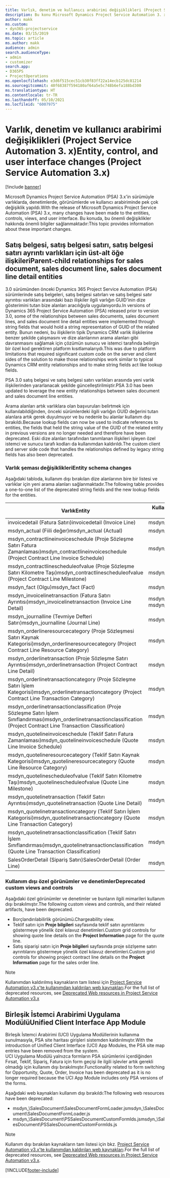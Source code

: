 ```yaml
---
title: Varlık, denetim ve kullanıcı arabirimi değişiklikleri (Project Service Automation 3. x)
description: Bu konu Microsoft Dynamics Project Service Automation 3. x'e yönelik çözüm değişiklikleri açıklamaktadır.
author: makk
ms.custom:
- dyn365-projectservice
ms.date: 03/15/2019
ms.topic: article
ms.author: makk
audience: admin
search.audienceType:
- admin
- customizer
search.app:
- D365PS
- ProjectOperations
ms.openlocfilehash: e3d6f515cec51cb30f83ff22a14ecb125dc81214
ms.sourcegitcommit: 40f68387f594180af64a5e5c748b6efa188bd300
ms.translationtype: HT
ms.contentlocale: tr-TR
ms.lasthandoff: 05/10/2021
ms.locfileid: "6007975"
---
```

# <a name="entity-control-and-user-interface-changes-project-service-automation-3x"></a><span data-ttu-id="cbe5e-103">Varlık, denetim ve kullanıcı arabirimi değişiklikleri (Project Service Automation 3. x)</span><span class="sxs-lookup"><span data-stu-id="cbe5e-103">Entity, control, and user interface changes (Project Service Automation 3.x)</span></span>

[!include [banner](../../includes/psa-now-project-operations.md)]


<span data-ttu-id="cbe5e-104">Microsoft Dynamics Project Service Automation (PSA) 3.x'in sürümüyle varlıklarda, denetimlerde, görünümlerde ve kullanıcı arabiriminde pek çok değişiklik yapıldı.</span><span class="sxs-lookup"><span data-stu-id="cbe5e-104">With the release of Microsoft Dynamics Project Service Automation (PSA) 3.x, many changes have been made to the entities, controls, views, and user interface.</span></span> <span data-ttu-id="cbe5e-105">Bu konuda, bu önemli değişiklikler hakkında önemli bilgiler sağlanmaktadır:</span><span class="sxs-lookup"><span data-stu-id="cbe5e-105">This topic provides information about these important changes.</span></span>

## <a name="parent-child-relationships-for-sales-document-sales-document-line-sales-document-line-detail-entities"></a><span data-ttu-id="cbe5e-106">Satış belgesi, satış belgesi satırı, satış belgesi satırı ayrıntı varlıkları için üst-alt öğe ilişkileri</span><span class="sxs-lookup"><span data-stu-id="cbe5e-106">Parent-child relationships for sales document, sales document line, sales document line detail entities</span></span>
<span data-ttu-id="cbe5e-107">3.0 sürümünden önceki Dynamics 365 Project Service Automation (PSA) sürümlerinde satış belgeleri, satış belgesi satırları ve satış belgesi satır ayrıntısı varlıkları arasındaki bazı ilişkiler ilgili varlığın GUID'inin dize gösterimini tutan bize alanları aracılığıyla uygulanıyordu.</span><span class="sxs-lookup"><span data-stu-id="cbe5e-107">In versions of Dynamics 365 Project Service Automation (PSA) released prior to version 3.0, some of the relationships between sales documents, sales document lines, and sales document line detail entities were implemented through string fields that would hold a string representation of GUID of the related entity.</span></span> <span data-ttu-id="cbe5e-108">Bunun nedeni, bu ilişkilerin tipik Dynamics CRM varlık ilişkilerine benzer şekilde çalışmasını ve dize alanlarının arama alanları gibi davranmasını sağlamak için çözümün sunucu ve istemci tarafında belirgin bir özel kod gerektiren platform kısıtlamalarıydı.</span><span class="sxs-lookup"><span data-stu-id="cbe5e-108">This was due to platform limitations that required significant custom code on the server and client sides of the solution to make those relationships work similar to typical Dynamics CRM entity relationships and to make string fields act like lookup fields.</span></span>

<span data-ttu-id="cbe5e-109">PSA 3.0 satış belgesi ve satış belgesi satırı varlıkları arasında yeni varlık ilişkilerinden yararlanacak şekilde güncelleştirilmiştir.</span><span class="sxs-lookup"><span data-stu-id="cbe5e-109">PSA 3.0 has been updated to leverage the new entity relationships between sales document and sales document line entities.</span></span>

<span data-ttu-id="cbe5e-110">Arama alanları artık varlıklara olan başvuruları belirtmek için kullanılabildiğinden, önceki sürümlerdeki ilgili varlığın GUID değerini tutan alanlara artık gerek duyulmuyor ve bu nedenle bu alanlar kullanım dışı bırakıldı.</span><span class="sxs-lookup"><span data-stu-id="cbe5e-110">Because lookup fields can now be used to indicate references to entities, the fields that held the string value of the GUID of the related entity in previous versions are no longer needed and therefore have been deprecated.</span></span> <span data-ttu-id="cbe5e-111">Eski dize alanları tarafından tanımlanan ilişkileri işleyen özel istemci ve sunucu tarafı kodları da kullanımdan kaldırıldı.</span><span class="sxs-lookup"><span data-stu-id="cbe5e-111">The custom client and server side code that handles the relationships defined by legacy string fields has also been deprecated.</span></span>

### <a name="entity-schema-changes"></a><span data-ttu-id="cbe5e-112">Varlık şeması değişiklikleri</span><span class="sxs-lookup"><span data-stu-id="cbe5e-112">Entity schema changes</span></span>
<span data-ttu-id="cbe5e-113">Aşağıdaki tabloda, kullanım dışı bırakılan dize alanlarının bire bir listesi ve varlıklar için yeni arama alanları sağlanmaktadır.</span><span class="sxs-lookup"><span data-stu-id="cbe5e-113">The following table provides a one-to-one list of the deprecated string fields and the new lookup fields for the entities.</span></span> 

 <span data-ttu-id="cbe5e-114">Varlık</span><span class="sxs-lookup"><span data-stu-id="cbe5e-114">Entity</span></span> |   <span data-ttu-id="cbe5e-115">Kullanım dışı bırakılan alan (Dize)</span><span class="sxs-lookup"><span data-stu-id="cbe5e-115">Deprecated field (String)</span></span> | <span data-ttu-id="cbe5e-116">Yeni alan (Arama)</span><span class="sxs-lookup"><span data-stu-id="cbe5e-116">New field (Lookup)</span></span>
--- | --- | ---
<span data-ttu-id="cbe5e-117">invoicedetail (Fatura Satırı)</span><span class="sxs-lookup"><span data-stu-id="cbe5e-117">invoicedetail (Invoice Line)</span></span> |  <span data-ttu-id="cbe5e-118">msdyn_contractline</span><span class="sxs-lookup"><span data-stu-id="cbe5e-118">msdyn_contractline</span></span> |    <span data-ttu-id="cbe5e-119">msdyn_contractlineid</span><span class="sxs-lookup"><span data-stu-id="cbe5e-119">msdyn_contractlineid</span></span>
<span data-ttu-id="cbe5e-120">msdyn_actual (Fiili değer)</span><span class="sxs-lookup"><span data-stu-id="cbe5e-120">msdyn_actual (Actual)</span></span> | <span data-ttu-id="cbe5e-121">msdyn_salescontractline</span><span class="sxs-lookup"><span data-stu-id="cbe5e-121">msdyn_salescontractline</span></span> |   <span data-ttu-id="cbe5e-122">msdyn_salescontractlineid</span><span class="sxs-lookup"><span data-stu-id="cbe5e-122">msdyn_salescontractlineid</span></span>
<span data-ttu-id="cbe5e-123">msdyn_contractlineinvoiceschedule (Proje Sözleşme Satırı Fatura Zamanlaması)</span><span class="sxs-lookup"><span data-stu-id="cbe5e-123">msdyn_contractlineinvoiceschedule (Project Contract Line Invoice Schedule)</span></span> |    <span data-ttu-id="cbe5e-124">msdyn_contractline</span><span class="sxs-lookup"><span data-stu-id="cbe5e-124">msdyn_contractline</span></span> |    <span data-ttu-id="cbe5e-125">msdyn_contractlineid</span><span class="sxs-lookup"><span data-stu-id="cbe5e-125">msdyn_contractlineid</span></span>
<span data-ttu-id="cbe5e-126">msdyn_contractlinescheduleofvalue (Proje Sözleşme Satırı Kilometre Taşı)</span><span class="sxs-lookup"><span data-stu-id="cbe5e-126">msdyn_contractlinescheduleofvalue (Project Contract Line Milestone)</span></span> |   <span data-ttu-id="cbe5e-127">msdyn_contractline</span><span class="sxs-lookup"><span data-stu-id="cbe5e-127">msdyn_contractline</span></span> |    <span data-ttu-id="cbe5e-128">msdyn_contractlineid</span><span class="sxs-lookup"><span data-stu-id="cbe5e-128">msdyn_contractlineid</span></span>
<span data-ttu-id="cbe5e-129">msdyn_fact (Olgu)</span><span class="sxs-lookup"><span data-stu-id="cbe5e-129">msdyn_fact (Fact)</span></span> | <span data-ttu-id="cbe5e-130">msdyn_salescontractline</span><span class="sxs-lookup"><span data-stu-id="cbe5e-130">msdyn_salescontractline</span></span> |   <span data-ttu-id="cbe5e-131">msdyn_salescontractlineid</span><span class="sxs-lookup"><span data-stu-id="cbe5e-131">msdyn_salescontractlineid</span></span>
<span data-ttu-id="cbe5e-132">msdyn_invoicelinetransaction (Fatura Satırı Ayrıntısı)</span><span class="sxs-lookup"><span data-stu-id="cbe5e-132">msdyn_invoicelinetransaction (Invoice Line Detail)</span></span> | <span data-ttu-id="cbe5e-133">msdyn_invoiceline</span><span class="sxs-lookup"><span data-stu-id="cbe5e-133">msdyn_invoiceline</span></span> <br> <span data-ttu-id="cbe5e-134">msdyn_salescontractline</span><span class="sxs-lookup"><span data-stu-id="cbe5e-134">msdyn_salescontractline</span></span> | <span data-ttu-id="cbe5e-135">msdyn_invoicelineid</span><span class="sxs-lookup"><span data-stu-id="cbe5e-135">msdyn_invoicelineid</span></span> <br> <span data-ttu-id="cbe5e-136">msdyn_salescontractlineid</span><span class="sxs-lookup"><span data-stu-id="cbe5e-136">msdyn_salescontractlineid</span></span>
<span data-ttu-id="cbe5e-137">msdyn_journalline (Tevmiye Defteri Satırı)</span><span class="sxs-lookup"><span data-stu-id="cbe5e-137">msdyn_journalline (Journal Line)</span></span> |  <span data-ttu-id="cbe5e-138">msdyn_salescontractline</span><span class="sxs-lookup"><span data-stu-id="cbe5e-138">msdyn_salescontractline</span></span> |   <span data-ttu-id="cbe5e-139">msdyn_salescontractlineid</span><span class="sxs-lookup"><span data-stu-id="cbe5e-139">msdyn_salescontractlineid</span></span>
<span data-ttu-id="cbe5e-140">msdyn_orderlineresourcecategory (Proje Sözleşmesi Satırı Kaynak Kategorisi)</span><span class="sxs-lookup"><span data-stu-id="cbe5e-140">msdyn_orderlineresourcecategory (Project Contract Line Resource Category)</span></span> | <span data-ttu-id="cbe5e-141">msdyn_salescontractline</span><span class="sxs-lookup"><span data-stu-id="cbe5e-141">msdyn_salescontractline</span></span> |   <span data-ttu-id="cbe5e-142">msdyn_contractlineid</span><span class="sxs-lookup"><span data-stu-id="cbe5e-142">msdyn_contractlineid</span></span>
<span data-ttu-id="cbe5e-143">msdyn_orderlinetransaction (Proje Sözleşme Satırı Ayrıntısı)</span><span class="sxs-lookup"><span data-stu-id="cbe5e-143">msdyn_orderlinetransaction (Project Contract Line Detail)</span></span> | <span data-ttu-id="cbe5e-144">msdyn_salescontractline</span><span class="sxs-lookup"><span data-stu-id="cbe5e-144">msdyn_salescontractline</span></span> |   <span data-ttu-id="cbe5e-145">msdyn_salescontractlineid</span><span class="sxs-lookup"><span data-stu-id="cbe5e-145">msdyn_salescontractlineid</span></span>
<span data-ttu-id="cbe5e-146">msdyn_orderlinetransactioncategory (Proje Sözleşme Satırı İşlem Kategorisi)</span><span class="sxs-lookup"><span data-stu-id="cbe5e-146">msdyn_orderlinetransactioncategory (Project Contract Line Transaction Category)</span></span> |   <span data-ttu-id="cbe5e-147">msdyn_contractline</span><span class="sxs-lookup"><span data-stu-id="cbe5e-147">msdyn_contractline</span></span> |    <span data-ttu-id="cbe5e-148">msdyn_contractlineid</span><span class="sxs-lookup"><span data-stu-id="cbe5e-148">msdyn_contractlineid</span></span>
<span data-ttu-id="cbe5e-149">msdyn_orderlinetransactionclassification (Proje Sözleşme Satırı İşlem Sınıflandırması)</span><span class="sxs-lookup"><span data-stu-id="cbe5e-149">msdyn_orderlinetransactionclassification (Project Contract Line Transaction Classification)</span></span> |   <span data-ttu-id="cbe5e-150">msdyn_contractline</span><span class="sxs-lookup"><span data-stu-id="cbe5e-150">msdyn_contractline</span></span> |    <span data-ttu-id="cbe5e-151">msdyn_contractlineid</span><span class="sxs-lookup"><span data-stu-id="cbe5e-151">msdyn_contractlineid</span></span>
<span data-ttu-id="cbe5e-152">msdyn_quotelineinvoiceschedule (Teklif Satırı Fatura Zamanlaması)</span><span class="sxs-lookup"><span data-stu-id="cbe5e-152">msdyn_quotelineinvoiceschedule (Quote Line Invoice Schedule)</span></span> |  <span data-ttu-id="cbe5e-153">msdyn_quoteline</span><span class="sxs-lookup"><span data-stu-id="cbe5e-153">msdyn_quoteline</span></span> |   <span data-ttu-id="cbe5e-154">msdyn_quotelineid</span><span class="sxs-lookup"><span data-stu-id="cbe5e-154">msdyn_quotelineid</span></span>
<span data-ttu-id="cbe5e-155">msdyn_quotelineresourcecategory (Teklif Satırı Kaynak Kategorisi)</span><span class="sxs-lookup"><span data-stu-id="cbe5e-155">msdyn_quotelineresourcecategory (Quote Line Resource Category)</span></span> |    <span data-ttu-id="cbe5e-156">msdyn_quoteline</span><span class="sxs-lookup"><span data-stu-id="cbe5e-156">msdyn_quoteline</span></span> |   <span data-ttu-id="cbe5e-157">msdyn_quotelineid</span><span class="sxs-lookup"><span data-stu-id="cbe5e-157">msdyn_quotelineid</span></span>
<span data-ttu-id="cbe5e-158">msdyn_quotelinescheduleofvalue (Teklif Satırı Kilometre Taşı)</span><span class="sxs-lookup"><span data-stu-id="cbe5e-158">msdyn_quotelinescheduleofvalue (Quote Line Milestone)</span></span> | <span data-ttu-id="cbe5e-159">msdyn_quoteline</span><span class="sxs-lookup"><span data-stu-id="cbe5e-159">msdyn_quoteline</span></span> |   <span data-ttu-id="cbe5e-160">msdyn_quotelineid</span><span class="sxs-lookup"><span data-stu-id="cbe5e-160">msdyn_quotelineid</span></span>
<span data-ttu-id="cbe5e-161">msdyn_quotelinetransaction (Teklif Satırı Ayrıntısı)</span><span class="sxs-lookup"><span data-stu-id="cbe5e-161">msdyn_quotelinetransaction (Quote Line Detail)</span></span> |    <span data-ttu-id="cbe5e-162">msdyn_quoteline</span><span class="sxs-lookup"><span data-stu-id="cbe5e-162">msdyn_quoteline</span></span> |   <span data-ttu-id="cbe5e-163">msdyn_quotelineid</span><span class="sxs-lookup"><span data-stu-id="cbe5e-163">msdyn_quotelineid</span></span>
<span data-ttu-id="cbe5e-164">msdyn_quotelinetransactioncategory (Teklif Satırı İşlem Kategorisi)</span><span class="sxs-lookup"><span data-stu-id="cbe5e-164">msdyn_quotelinetransactioncategory (Quote Line Transaction Category)</span></span> |  <span data-ttu-id="cbe5e-165">msdyn_quoteline</span><span class="sxs-lookup"><span data-stu-id="cbe5e-165">msdyn_quoteline</span></span> |   <span data-ttu-id="cbe5e-166">msdyn_quotelineid</span><span class="sxs-lookup"><span data-stu-id="cbe5e-166">msdyn_quotelineid</span></span>
<span data-ttu-id="cbe5e-167">msdyn_quotelinetransactionclassification (Teklif Satırı İşlem Sınıflandırması)</span><span class="sxs-lookup"><span data-stu-id="cbe5e-167">msdyn_quotelinetransactionclassification (Quote Line Transaction Classification)</span></span> |  <span data-ttu-id="cbe5e-168">msdyn_quoteline</span><span class="sxs-lookup"><span data-stu-id="cbe5e-168">msdyn_quoteline</span></span> |   <span data-ttu-id="cbe5e-169">msdyn_quotelineid</span><span class="sxs-lookup"><span data-stu-id="cbe5e-169">msdyn_quotelineid</span></span>
<span data-ttu-id="cbe5e-170">SalesOrderDetail (Sipariş Satırı)</span><span class="sxs-lookup"><span data-stu-id="cbe5e-170">SalesOrderDetail (Order Line)</span></span> | <span data-ttu-id="cbe5e-171">msdyn_quotelineid</span><span class="sxs-lookup"><span data-stu-id="cbe5e-171">msdyn_quotelineid</span></span> | <span data-ttu-id="cbe5e-172">msdyn_quoteline</span><span class="sxs-lookup"><span data-stu-id="cbe5e-172">msdyn_quoteline</span></span> 

### <a name="deprecated-custom-views-and-controls"></a><span data-ttu-id="cbe5e-173">Kullanım dışı özel görünümler ve denetimler</span><span class="sxs-lookup"><span data-stu-id="cbe5e-173">Deprecated custom views and controls</span></span>
<span data-ttu-id="cbe5e-174">Aşağıdaki özel görünümler ve denetimler ve bunların ilgili mimarileri kullanım dışı bırakılmıştır.</span><span class="sxs-lookup"><span data-stu-id="cbe5e-174">The following custom views and controls, and their related artifacts, have been deprecated.</span></span>

- <span data-ttu-id="cbe5e-175">Borçlandırılabilirlik görünümü.</span><span class="sxs-lookup"><span data-stu-id="cbe5e-175">Chargeability view.</span></span>
- <span data-ttu-id="cbe5e-176">Teklif satırı için **Proje bilgileri** sayfasında teklif satırı ayrıntılarını göstermeye yönelik özel kılavuz denetimleri.</span><span class="sxs-lookup"><span data-stu-id="cbe5e-176">Custom grid controls for showing quote line details on the **Project Information** page for the quote line.</span></span>
- <span data-ttu-id="cbe5e-177">Satış siparişi satırı için **Proje bilgileri** sayfasında proje sözlşeme satırı ayrıntılarını göstermeye yönelik özel kılavuz denetimleri.</span><span class="sxs-lookup"><span data-stu-id="cbe5e-177">Custom grid controls for showing project contract line details on the **Project Information** page for the sales order line.</span></span>

> [!NOTE]
> <span data-ttu-id="cbe5e-178">Kullanımdan kaldırılmış kaynakların tam listesi için [Project Service Automation v3.x'te kullanımdan kaldırılan web kaynakları](../developer-guides/web-resources-deprecated-v3.x.md).</span><span class="sxs-lookup"><span data-stu-id="cbe5e-178">For the full list of deprecated resources, see [Deprecated Web resources in Project Service Automation v3.x](../developer-guides/web-resources-deprecated-v3.x.md)</span></span>

## <a name="unified-client-interface-app-module"></a><span data-ttu-id="cbe5e-179">Birleşik İstemci Arabirimi Uygulama Modülü</span><span class="sxs-lookup"><span data-stu-id="cbe5e-179">Unified Client Interface App Module</span></span>
<span data-ttu-id="cbe5e-180">Birleşik İstemci Arabirimi (UCI) Uygulama Modüllerinin kullanıma sunulmasıyla, PSA site haritası girişleri sistemden kaldırılmıştır.</span><span class="sxs-lookup"><span data-stu-id="cbe5e-180">With the introduction of Unified Client Interface (UCI) App Modules, the PSA site map entries have been removed from the system.</span></span>  
<span data-ttu-id="cbe5e-181">UCI Uygulama Modülü yalnızca formların PSA sürümlerini içerdiğinden Fırsat, Teklif, Sipariş, Fatura için form geçişi ile ilgili işlevler artık gerekli olmadığı için kullanım dışı bırakılmıştır.</span><span class="sxs-lookup"><span data-stu-id="cbe5e-181">Functionality related to form switching for Opportunity, Quote, Order, Invoice has been deprecated as it is no longer required because the UCI App Module includes only PSA versions of the forms.</span></span>  

<span data-ttu-id="cbe5e-182">Aşağıdaki web kaynakları kullanım dışı bırakıldı:</span><span class="sxs-lookup"><span data-stu-id="cbe5e-182">The following web resources have been deprecated:</span></span>

- <span data-ttu-id="cbe5e-183">msdyn_\SalesDocument\SalesDocumentFormLoader.js</span><span class="sxs-lookup"><span data-stu-id="cbe5e-183">msdyn_\SalesDocument\SalesDocumentFormLoader.js</span></span>
- <span data-ttu-id="cbe5e-184">msdyn_\SalesDocument\PSSalesDocumentCustomFormIds.js</span><span class="sxs-lookup"><span data-stu-id="cbe5e-184">msdyn_\SalesDocument\PSSalesDocumentCustomFormIds.js</span></span>

> [!NOTE]
> <span data-ttu-id="cbe5e-185">Kullanım dışı bırakılan kaynakların tam listesi için bkz. [Project Service Automation v3.x'te kullanımdan kaldırılan web kaynakları](../developer-guides/web-resources-deprecated-v3.x.md).</span><span class="sxs-lookup"><span data-stu-id="cbe5e-185">For the full list of deprecated resources, see [Deprecated Web resources in Project Service Automation v3.x](../developer-guides/web-resources-deprecated-v3.x.md).</span></span>




[!INCLUDE[footer-include](../../includes/footer-banner.md)]